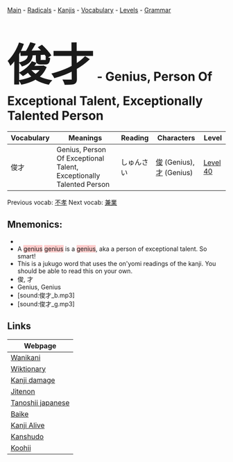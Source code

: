 <style> bigfont {font-size: 100px}</style>
[Main](../README.md) -
[Radicals](../radicals.md) -
[Kanjis](../kanjis.md) -
[Vocabulary](../vocabulary.md) -
[Levels](../levels.md) -
[Grammar](../grammar.md)
# <bigfont> 俊才</bigfont> - Genius, Person Of Exceptional Talent, Exceptionally Talented Person 

| Vocabulary | Meanings | Reading | Characters | Level |
| --- | --- | --- | --- | --- |
| 俊才 | Genius, Person Of Exceptional Talent, Exceptionally Talented Person | しゅんさい |  [俊](../kanjis/俊.md) (Genius), [才](../kanjis/才.md) (Genius) | [Level 40](../levels/wk_level40.md) |

Previous vocab: [不孝](不孝.md) Next vocab: [兼業](兼業.md) 

## Mnemonics:

* 
* A <span style="background-color:#ffcccb"> genius</span> <span style="background-color:#ffcccb"> genius</span> is a <span style="background-color:#ffcccb"> genius</span>, aka a person of exceptional talent. So smart!
* This is a jukugo word that uses the on'yomi readings of the kanji. You should be able to read this on your own.
* 俊, 才
* Genius, Genius
* [sound:俊才_b.mp3]
* [sound:俊才_g.mp3]


## Links 

| Webpage |
| --- |
| [Wanikani          ](https://www.wanikani.com/kanji/俊才) |
| [Wiktionary        ](https://en.wiktionary.org/wiki/俊才) |
| [Kanji damage      ](http://www.kanjidamage.com/kanji/search?utf8=✓&q=俊才) |
| [Jitenon           ](https://jitenon.com/kanji/俊才) |
| [Tanoshii japanese ](https://www.tanoshiijapanese.com/dictionary/kanji.cfm?k=俊才) |
| [Baike             ](https://baike.baidu.com/item/俊才) |
| [Kanji Alive       ](https://app.kanjialive.com/俊才) |
| [Kanshudo          ](https://www.kanshudo.com/searchmn?q=俊才) |
| [Koohii            ](https://kanji.koohii.com/study/kanji/俊才) |
